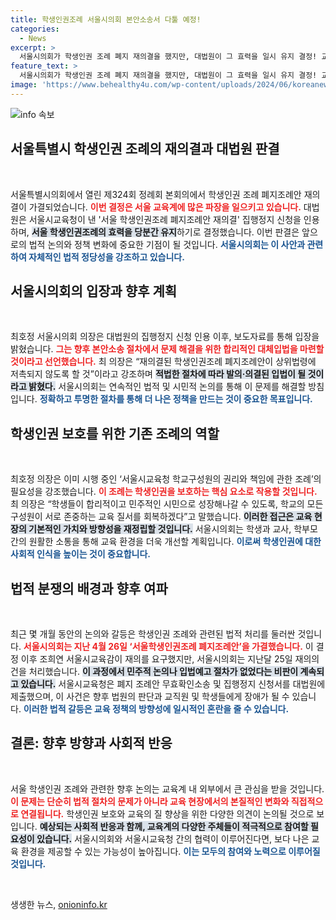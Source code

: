 ```yaml
---
title: 학생인권조례 서울시의회 본안소송서 다툴 예정!
categories:
  - News
excerpt: >
  서울시의회가 학생인권 조례 폐지 재의결을 했지만, 대법원이 그 효력을 일시 유지 결정! 교육청은 적법성 문제로 소송 제기, 향후 논란이 예상된다. 이 복잡한 법적 대결의 진실은 무엇일까? 클릭해 지금 확인해보세요!
feature_text: >
  서울시의회가 학생인권 조례 폐지 재의결을 했지만, 대법원이 그 효력을 일시 유지 결정! 교육청은 적법성 문제로 소송 제기, 향후 논란이 예상된다. 이 복잡한 법적 대결의 진실은 무엇일까? 클릭해 지금 확인해보세요!
image: 'https://www.behealthy4u.com/wp-content/uploads/2024/06/koreanews.jpg'
---
```


<p><img src="https://www.behealthy4u.com/wp-content/uploads/2024/06/koreanews.jpg" alt="info 속보" /></p>

<h2 data-ke-size="size26">서울특별시 학생인권 조례의 재의결과 대법원 판결</h2>

<p data-ke-size="size16">&nbsp;</p>

<p>서울특별시의회에서 열린 제324회 정례회 본회의에서 학생인권 조례 폐지조례안 재의결이 가결되었습니다. <b><span style="color: #ee2323;">이번 결정은 서울 교육계에 많은 파장을 일으키고 있습니다.</span></b> 대법원은 서울시교육청이 낸 '서울 학생인권조례 폐지조례안 재의결' 집행정지 신청을 인용하며, <b><span style="background-color: #21538527;">서울 학생인권조례의 효력을 당분간 유지</span></b>하기로 결정했습니다. 이번 판결은 앞으로의 법적 논의와 정책 변화에 중요한 기점이 될 것입니다. <b><span style="color: #1a5490;">서울시의회는 이 사안과 관련하여 자체적인 법적 정당성을 강조하고 있습니다.</span></b></p>

<h2 data-ke-size="size26">서울시의회의 입장과 향후 계획</h2>

<p data-ke-size="size16">&nbsp;</p>

<p>최호정 서울시의회 의장은 대법원의 집행정지 신청 인용 이후, 보도자료를 통해 입장을 밝혔습니다. <b><span style="color: #ee2323;">그는 향후 본안소송 절차에서 문제 해결을 위한 합리적인 대체입법을 마련할 것이라고 선언했습니다.</span></b> 최 의장은 “재의결된 학생인권조례 폐지조례안이 상위법령에 저촉되지 않도록 할 것”이라고 강조하며 <b><span style="background-color: #21538527;">적법한 절차에 따라 발의·의결된 입법이 될 것이라고 밝혔다.</span></b> 서울시의회는 연속적인 법적 및 시민적 논의를 통해 이 문제를 해결할 방침입니다. <b><span style="color: #1a5490;">정확하고 투명한 절차를 통해 더 나은 정책을 만드는 것이 중요한 목표입니다.</span></b></p>

<h2 data-ke-size="size26">학생인권 보호를 위한 기존 조례의 역할</h2>

<p data-ke-size="size16">&nbsp;</p>

<p>최호정 의장은 이미 시행 중인 ‘서울시교육청 학교구성원의 권리와 책임에 관한 조례’의 필요성을 강조했습니다. <b><span style="color: #ee2323;">이 조례는 학생인권을 보호하는 핵심 요소로 작용할 것입니다.</span></b> 최 의장은 “학생들이 합리적이고 민주적인 시민으로 성장해나갈 수 있도록, 학교의 모든 구성원이 서로 존중하는 교육 질서를 회복하겠다”고 말했습니다. <b><span style="background-color: #21538527;">이러한 접근은 교육 현장의 기본적인 가치와 방향성을 재정립할 것입니다.</span></b> 서울시의회는 학생과 교사, 학부모 간의 원활한 소통을 통해 교육 환경을 더욱 개선할 계획입니다. <b><span style="color: #1a5490;">이로써 학생인권에 대한 사회적 인식을 높이는 것이 중요합니다.</span></b></p>

<h2 data-ke-size="size26">법적 분쟁의 배경과 향후 여파</h2>

<p data-ke-size="size16">&nbsp;</p>

<p>최근 몇 개월 동안의 논의와 갈등은 학생인권 조례와 관련된 법적 처리를 둘러싼 것입니다. <b><span style="color: #ee2323;">서울시의회는 지난 4월 26일 ‘서울학생인권조례 폐지조례안’을 가결했습니다.</span></b> 이 결정 이후 조희연 서울시교육감이 재의를 요구했지만, 서울시의회는 지난달 25일 재의의 건을 처리했습니다. <b><span style="background-color: #21538527;">이 과정에서 민주적 논의나 입법예고 절차가 없었다는 비판이 계속되고 있습니다.</span></b> 서울시교육청은 폐지 조례안 무효확인소송 및 집행정지 신청서를 대법원에 제출했으며, 이 사건은 향후 법원의 판단과 교직원 및 학생들에게 장애가 될 수 있습니다. <b><span style="color: #1a5490;">이러한 법적 갈등은 교육 정책의 방향성에 일시적인 혼란을 줄 수 있습니다.</span></b></p>

<h2 data-ke-size="size26">결론: 향후 방향과 사회적 반응</h2>

<p data-ke-size="size16">&nbsp;</p>

<p>서울 학생인권 조례와 관련한 향후 논의는 교육계 내 외부에서 큰 관심을 받을 것입니다. <b><span style="color: #ee2323;">이 문제는 단순히 법적 절차의 문제가 아니라 교육 현장에서의 본질적인 변화와 직접적으로 연결됩니다.</span></b> 학생인권 보호와 교육의 질 향상을 위한 다양한 의견이 논의될 것으로 보입니다. <b><span style="background-color: #21538527;">예상되는 사회적 반응과 함께, 교육계의 다양한 주체들이 적극적으로 참여할 필요성이 있습니다.</span></b> 서울시의회와 서울시교육청 간의 협력이 이루어진다면, 보다 나은 교육 환경을 제공할 수 있는 가능성이 높아집니다. <b><span style="color: #1a5490;">이는 모두의 참여와 노력으로 이루어질 것입니다.</span></b></p>

<p data-ke-size="size16">&nbsp;</p>
생생한 뉴스, <a href="https://onioninfo.kr" rel="dofollow">onioninfo.kr</a>


